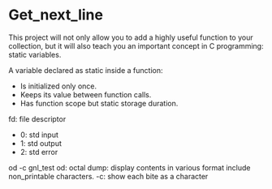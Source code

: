 # Get_next_line

This project will not only allow you to add a highly useful function to your collection,
but it will also teach you an important concept in C programming: static variables.


A variable declared as static inside a function:
- Is initialized only once.
- Keeps its value between function calls.
- Has function scope but static storage duration.

fd: file descriptor
- 0: std input
- 1: std output
- 2: std error

od -c gnl_test
od: octal dump: display contents in various format include non_printable characters.
-c: show each bite as a character
